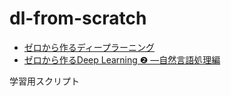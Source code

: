 # dl-from-scratch
- [ゼロから作るディープラーニング](https://github.com/oreilly-japan/deep-learning-from-scratch)
- [ゼロから作るDeep Learning ❷ ―自然言語処理編](https://github.com/oreilly-japan/deep-learning-from-scratch-2)

学習用スクリプト
